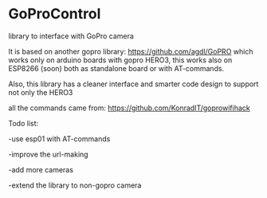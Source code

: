 # GoProControl
library to interface with GoPro camera

It is based on another gopro library: https://github.com/agdl/GoPRO which works only on arduino boards with gopro HERO3, this works also on ESP8266 (soon) both as standalone board or with AT-commands.

Also, this library has a cleaner interface and smarter code design to support not only the HERO3

all the commands came from: https://github.com/KonradIT/goprowifihack

Todo list:

-use esp01 with AT-commands

-improve the url-making

-add more cameras

-extend the library to non-gopro camera
